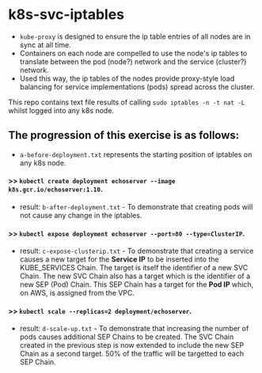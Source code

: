 # k8s-svc-iptables

- `kube-proxy` is designed to ensure the ip table entries of all nodes are in sync at all time.
- Containers on each node are compelled to use the node's ip tables to translate between the pod (node?) network and the service (cluster?) network.
- Used this way, the ip tables of the nodes provide proxy-style load balancing for service implementations (pods) spread across the cluster.

This repo contains text file results of calling `sudo iptables -n -t nat -L` whilst logged into any k8s node.

## The progression of this exercise is as follows:
- `a-before-deployment.txt` represents the starting position of iptables on any k8s node.
#### >> `kubectl create deployment echoserver --image k8s.gcr.io/echoserver:1.10`.
- result: `b-after-deployment.txt` - To demonstrate that creating pods will not cause any change in the iptables.
#### >> `kubectl expose deployment echoserver --port=80 --type=ClusterIP`.
- result: `c-expose-clusterip.txt` - To demonstrate that creating a service causes a new target for the **Service IP** to be inserted into the KUBE_SERVICES Chain. The target is itself the identifier of a new SVC Chain. The new SVC Chain also has a target which is the identifier of a new SEP (Pod) Chain. This SEP Chain has a target for the **Pod IP** which, on AWS, is assigned from the VPC.
#### >> `kubectl scale --replicas=2 deployment/echoserver`.
- result: `d-scale-up.txt` - To demonstrate that increasing the number of pods causes additional SEP Chains to be created. The SVC Chain created in the previous step is now extended to include the new SEP Chain as a second target. 50% of the traffic will be targetted to each SEP Chain.
